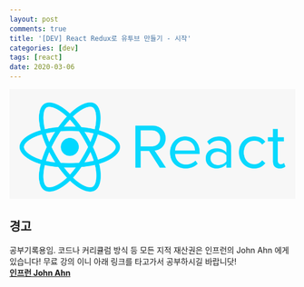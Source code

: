 ```yaml
---
layout: post
comments: true
title: '[DEV] React Redux로 유투브 만들기 - 시작'
categories: [dev]
tags: [react]
date: 2020-03-06
---
```

![headerimg](/assets/img/subcate/react.png)

## 경고
공부기록용임.
코드나 커리큘럼 방식 등 모든 지적 재산권은 인프런의 John Ahn 에게 있습니다!
무료 강의 이니 아래 링크를 타고가서 공부하시길 바랍니닷!  
[**인프런 John Ahn**](https://www.inflearn.com/course/%EB%94%B0%EB%9D%BC%ED%95%98%EB%A9%B0-%EB%B0%B0%EC%9A%B0%EB%8A%94-%EB%85%B8%EB%93%9C-%EB%A6%AC%EC%95%A1%ED%8A%B8-%EC%9C%A0%ED%8A%9C%EB%B8%8C-%EB%A7%8C%EB%93%A4%EA%B8%B0/dashboard)


